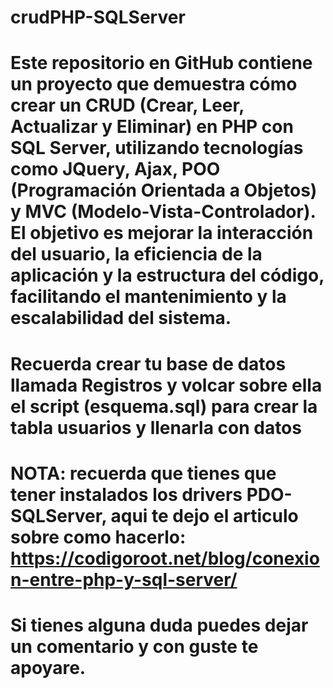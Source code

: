 # crudPHP-SQLServer
# Este repositorio en GitHub contiene un proyecto que demuestra cómo crear un CRUD (Crear, Leer, Actualizar y Eliminar) en PHP con SQL Server, utilizando tecnologías como JQuery, Ajax, POO (Programación Orientada a Objetos) y MVC (Modelo-Vista-Controlador). El objetivo es mejorar la interacción del usuario, la eficiencia de la aplicación y la estructura del código, facilitando el mantenimiento y la escalabilidad del sistema.


# Recuerda crear tu base de datos llamada Registros y volcar sobre ella el script (esquema.sql) para crear la tabla usuarios y llenarla con datos


# NOTA: recuerda que tienes que tener instalados los drivers PDO-SQLServer, aqui te dejo el articulo sobre como hacerlo: https://codigoroot.net/blog/conexion-entre-php-y-sql-server/ 


# Si tienes alguna duda puedes dejar un comentario y con guste te apoyare.
